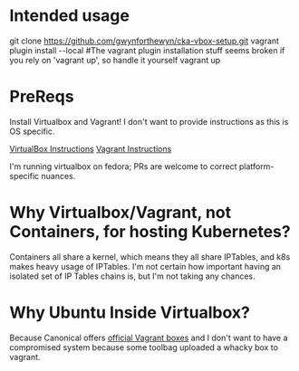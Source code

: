 # Intended usage
git clone https://github.com/gwynforthewyn/cka-vbox-setup.git
vagrant plugin install --local #The vagrant plugin installation stuff seems broken if you rely on 'vagrant up', so handle it yourself
vagrant up

# PreReqs
Install Virtualbox and Vagrant! I don't want to provide instructions as this is OS specific.

[VirtualBox Instructions](https://www.virtualbox.org/wiki/Downloads) 
[Vagrant Instructions](https://www.vagrantup.com)

I'm running virtualbox on fedora; PRs are welcome to correct platform-specific nuances.

# Why Virtualbox/Vagrant, not Containers, for hosting Kubernetes?
Containers all share a kernel, which means they all share IPTables, and k8s makes heavy usage of IPTables. I'm not certain how important having an isolated set of IP Tables chains is, but I'm not taking any chances.

# Why Ubuntu Inside Virtualbox?
Because Canonical offers [official Vagrant boxes](https://app.vagrantup.com/ubuntu/boxes/focal64) and I don't want to have a compromised system because some toolbag uploaded a whacky box to vagrant.